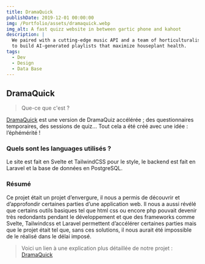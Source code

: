 ```yaml
---
title: DramaQuick
publishDate: 2019-12-01 00:00:00
img: /Portfolio/assets/dramaquick.webp
img_alt: A fast quizz website in between gartic phone and kahoot
description: |
  We paired with a cutting-edge music API and a team of horticulturalists
  to build AI-generated playlists that maximize houseplant health.
tags:
  - Dev
  - Design
  - Data Base
---
```


## DramaQuick

> Que-ce que c'est ?

[DramaQuick](https://github.com/Dramaquick/DramaQuick) est une version de DramaQuiz accélérée ; des questionnaires temporaires, des sessions de quiz... Tout cela a été créé avec une idée : l’éphémérité !

### Quels sont les languages utilisés ?

Le site est fait en Svelte et TailwindCSS pour le style, le backend est fait en Laravel et la base de données en PostgreSQL.

### Résumé

Ce projet était un projet d’envergure, il nous a permis de découvrir et d’approfondir certaines parties d’une application web. Il nous a aussi révélé que certains outils basiques tel que html css ou encore php pouvait devenir très redondants pendant le développement et que des frameworks comme Svelte, Tailwindcss et Laravel permettent d’accélérer certaines parties mais que le projet était tel que, sans ces solutions, il nous aurait été impossible de le réalisé dans le délai imposé.

> Voici un lien à une explication plus détaillée de notre projet : [DramaQuick](https://cdn.discordapp.com/attachments/1016333891105214604/1101173336463122503/DramaQuick.docx?ex=65563a16&is=6543c516&hm=3ba5d199fdf4649f571f15da1ec1a25c2df061884db5a71403b38bede1ec8ed5&)
